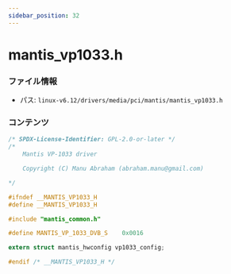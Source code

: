 ```yaml
---
sidebar_position: 32
---
```

# mantis_vp1033.h

### ファイル情報

- パス: `linux-v6.12/drivers/media/pci/mantis/mantis_vp1033.h`

### コンテンツ

```h
/* SPDX-License-Identifier: GPL-2.0-or-later */
/*
	Mantis VP-1033 driver

	Copyright (C) Manu Abraham (abraham.manu@gmail.com)

*/

#ifndef __MANTIS_VP1033_H
#define __MANTIS_VP1033_H

#include "mantis_common.h"

#define MANTIS_VP_1033_DVB_S	0x0016

extern struct mantis_hwconfig vp1033_config;

#endif /* __MANTIS_VP1033_H */

```
